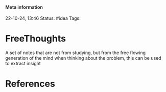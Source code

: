 #### Meta information
22-10-24, 13:46
Status: #idea
Tags: 





# FreeThoughts

A set of notes that are not from studying, but from the free flowing generation of the mind when thinking about the problem, this can be used to extract insight





# References
